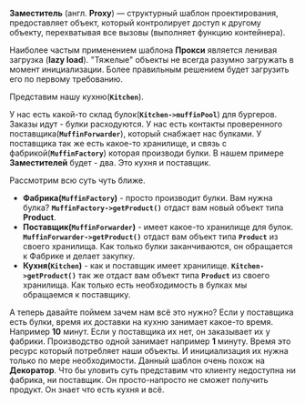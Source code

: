 **Заместитель** (англ. **Proxy**) — структурный шаблон проектирования, предоставляет объект, который контролирует
доступ к другому объекту, перехватывая все вызовы (выполняет функцию контейнера).

Наиболее частым применением шаблона **Прокси** является ленивая загрузка (**lazy load**).
"Тяжелые" объекты не всегда разумно загружать в момент инициализации. Более правильным решением будет загрузить
его по первому требованию. 

Представим нашу кухню(**`Kitchen`**).

У нас есть какой-то склад булок(**`Kitchen->muffinPool`**) для бургеров. Заказы идут - булки расходуются. 
У нас есть контакты проверенного поставщика(**`MuffinForwarder`**), который снабжает нас булками. У поставщика так же есть
какое-то хранилище, и связь с фабрикой(**`MuffinFactory`**) которая производи булки.
В нашем примере **Заместителей** будет - два. Это кухня и поставщик.


Рассмотрим всю суть чуть ближе.

* **Фабрика(`MuffinFactory`)** - просто производит булки. Вам нужна булка?
**`MuffinFactory->getProduct()`** отдаст вам новый объект типа **Product**.
* **Поставщик(`MuffinForwarder`)** - имеет какое-то хранилище для булок.
**`MuffinForwarder->getProduct()`** отдаст вам объект типа **`Product`** из своего хранилища. 
Как только булки заканчиваются, он обращается к Фабрике и делает закупку.
* **Кухня(`Kitchen`)** - как и поставщик имеет хранилище.
**`Kitchen->getProduct()`** так же отдаст вам объект типа **`Product`** из своего хранилища.
Как только есть необходимость в булках мы обращаемся к поставщику.

А теперь давайте поймем зачем нам всё это нужно?
Если у поставщика есть булки, время их доставки на кухню занимает какое-то время. Например **10** минут.
Если у поставщика их нет, он заказывает их у фабрики. Производство одной занимает например **1** минуту.
Время это ресурс который потребляет наши объекты. И инициализация их нужна только по мере необходимости.
Данный шаблон очень похож на **Декоратор**. Что бы уловить суть представим что клиенту недоступна ни фабрика, ни поставщик.
Он просто-напросто не сможет получить продукт. Он знает что есть кухня и всё. 
